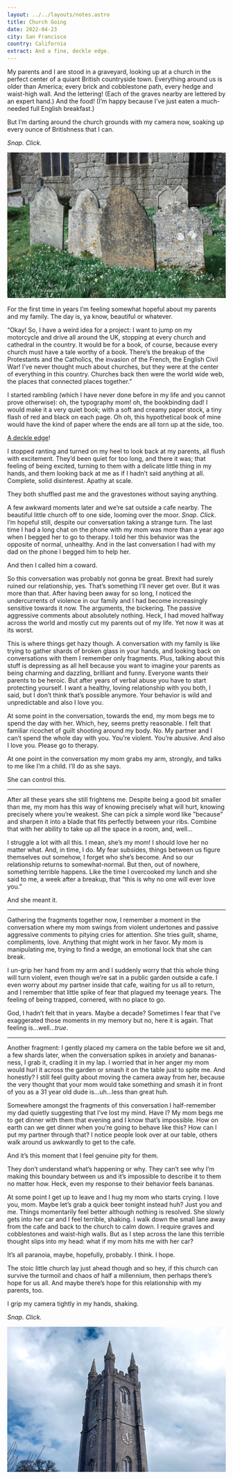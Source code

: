 ```yaml
---
layout: ../../layouts/notes.astro
title: Church Going
date: 2022-04-23
city: San Francisco
country: California
extract: And a fine, deckle edge.
---
```


My parents and I are stood in a graveyard, looking up at a church in the perfect center of a quiant British countryside town. Everything around us is older than America; every brick and cobblestone path, every hedge and waist-high wall. And the lettering! (Each of the graves nearby are lettered by an expert hand.) And the food! (I’m happy because I’ve just eaten a much-needed full English breakfast.)

But I’m darting around the church grounds with my camera now, soaking up every ounce of Britishness that I can.

_Snap. Click._

![A photograph of gravestones](/images/gravestones.webp)

For the first time in years I’m feeling somewhat hopeful about my parents and my family. The day is, ya know, beautiful or whatever.

“Okay! So, I have a weird idea for a project: I want to jump on my motorcycle and drive all around the UK, stopping at every church and cathedral in the country. It would be for a book, of course, because every church must have a tale worthy of a book. There’s the breakup of the Protestants and the Catholics, the invasion of the French, the English Civil War! I’ve never thought much about churches, but they were at the center of everything in this country. Churches back then were the world wide web, the places that connected places together.”

I started rambling (which I have never done before in my life and you cannot prove otherwise): oh, the typography mom! oh, the bookbinding dad! I would make it a very quiet book; with a soft and creamy paper stock, a tiny flash of red and black on each page. Oh oh, this hypothetical book of mine would have the kind of paper where the ends are all torn up at the side, too.

[A deckle edge](<https://en.wikipedia.org/wiki/Deckle#/media/File:Deckle_edge_book_(Chaucer).JPG>)!

I stopped ranting and turned on my heel to look back at my parents, all flush with excitement. They’d been quiet for too long, and there it was; that feeling of being excited, turning to them with a delicate little thing in my hands, and them looking back at me as if I hadn’t said anything at all. Complete, solid disinterest. Apathy at scale.

They both shuffled past me and the gravestones without saying anything.

A few awkward moments later and we’re sat outside a cafe nearby. The beautiful little church off to one side, looming over the moor. _Snap_. _Click_. I’m hopeful still, despite our conversation taking a strange turn. The last time I had a long chat on the phone with my mom was more than a year ago when I begged her to go to therapy. I told her this behavior was the opposite of normal, unhealthy. And in the last conversation I had with my dad on the phone I begged him to help her.

And then I called him a coward.

So this conversation was probably not gonna be great. Brexit had surely ruined our relationship, yes. That’s something I’ll never get over. But it was more than that. After having been away for so long, I noticed the undercurrents of violence in our family and I had become increasingly sensitive towards it now. The arguments, the bickering. The passive aggressive comments about absolutely nothing. Heck, I had moved halfway across the world and mostly cut my parents out of my life. Yet now it was at its worst.

This is where things get hazy though. A conversation with my family is like trying to gather shards of broken glass in your hands, and looking back on conversations with them I remember only fragments. Plus, talking about this stuff is depressing as all hell because you want to imagine your parents as being charming and dazzling, brilliant and funny. Everyone wants their parents to be heroic. But after years of verbal abuse you have to start protecting yourself. I want a healthy, loving relationship with you both, I said, but I don’t think that’s possible anymore. Your behavior is wild and unpredictable and also I love you.

At some point in the conversation, towards the end, my mom begs me to spend the day with her. Which, hey, seems pretty reasonable. I felt that familiar ricochet of guilt shooting around my body. No. My partner and I can’t spend the whole day with you. You’re violent. You’re abusive. And also I love you. Please go to therapy.

At one point in the conversation my mom grabs my arm, strongly, and talks to me like I’m a child. I’ll do as she says.

She can control this.

---

After all these years she still frightens me. Despite being a good bit smaller than me, my mom has this way of knowing precisely what will hurt, knowing precisely where you’re weakest. She can pick a simple word like "because" and sharpen it into a blade that fits perfectly between your ribs. Combine that with her ability to take up all the space in a room, and, well...

I struggle a lot with all this. I mean, she’s my mom! I should love her no matter what. And, in time, I do. My fear subsides, things between us figure themselves out somehow, I forget who she’s become. And so our relationship returns to somewhat-normal. But then, out of nowhere, something terrible happens. Like the time I overcooked my lunch and she said to me, a week after a breakup, that “this is why no one will ever love you.”

And she meant it.

---

Gathering the fragments together now, I remember a moment in the conversation where my mom swings from violent undertones and passive aggressive comments to pitying cries for attention. She tries guilt, shame, compliments, love. Anything that might work in her favor. My mom is manipulating me, trying to find a wedge, an emotional lock that she can break.

I un-grip her hand from my arm and I suddenly worry that this whole thing will turn violent, even though we’re sat in a public garden outside a cafe. I even worry about my partner inside that cafe, waiting for us all to return, and I remember that little spike of fear that plagued my teenage years. The feeling of being trapped, cornered, with no place to go.

God, I hadn’t felt that in years. Maybe a decade? Sometimes I fear that I’ve exaggerated those moments in my memory but no, here it is again. That feeling is...well..._true_.

---

Another fragment: I gently placed my camera on the table before we sit and, a few shards later, when the conversation spikes in anxiety and bananas-ness, I grab it, cradling it in my lap. I worried that in her anger my mom would hurl it across the garden or smash it on the table just to spite me. And honestly? I still feel guilty about moving the camera away from her, because the very thought that your mom would take something and smash it in front of you as a 31 year old dude is...uh...less than great huh.

Somewhere amongst the fragments of this conversation I half-remember my dad quietly suggesting that I’ve lost my mind. Have I? My mom begs me to get dinner with them that evening and I know that’s impossible. How on earth can we get dinner when you’re going to behave like this? How can I put my partner through that? I notice people look over at our table, others walk around us awkwardly to get to the cafe.

And it’s this moment that I feel genuine pity for them.

They don’t understand what’s happening or why. They can’t see why I’m making this boundary between us and it’s impossible to describe it to them no matter how. Heck, even my response to their behavior feels bananas.

At some point I get up to leave and I hug my mom who starts crying. I love you, mom. Maybe let’s grab a quick beer tonight instead huh? Just you and me. Things momentarily feel better although nothing is resolved. She slowly gets into her car and I feel terrible, shaking. I walk down the small lane away from the cafe and back to the church to calm down. I require graves and cobblestones and waist-high walls. But as I step across the lane this terrible thought slips into my head: what if my mom hits me with her car?

It’s all paranoia, maybe, hopefully, probably. I think. I hope.

The stoic little church lay just ahead though and so hey, if this church can survive the turmoil and chaos of half a millennium, then perhaps there’s hope for us all. And maybe there’s hope for this relationship with my parents, too.

I grip my camera tightly in my hands, shaking.

_Snap. Click._

![A photograph of an old church against a cloudy, blue sky](/images/church.webp)
